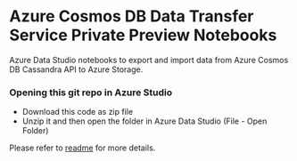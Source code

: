 # Azure Cosmos DB Data Transfer Service Private Preview Notebooks

Azure Data Studio notebooks to export and import data from Azure Cosmos DB Cassandra API to Azure Storage.

### **Opening this git repo in Azure Studio**

- Download this code as zip file
- Unzip it and then open the folder in Azure Data Studio (File - Open Folder)

Please refer to [readme](content/readme.md) for more details.
